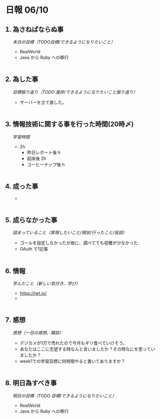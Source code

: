 # 日報 06/10


<ol>

## <li>為さねばならぬ事</li>

*本日の目標（TODO目標/できるようになりたいこと）*

- RealWorld
- Java から Ruby への移行

<br>

## <li>為した事</li>

*目標振り返り（TODO 進捗/できるようになりたいこと振り返り）*

  - サーバーを立て直した。

<br>


## <li>情報技術に関する事を行った時間(20時〆)</li>

*学習時間*

  - 2h
    - 昨日レポート後 h
    - 起床後 2h
    - コーヒーナップ後 h

<br>


## <li>成った事</li>

  - 

<br>


## <li>成らなかった事</li>

*詰まっていること（実現したいこと/現状/行ったこと/仮説）*

  - ゴールを設定しなかったが故に、調べてても収穫が少なかった
  - OAuth で1記事

<br>


## <li>情報</li>

*学んだこと（新しい気付き、学び）*

  - https://jwt.io/
  - 

<br>


## <li>感想</li>

*感想（一日の感想、雑談）*

  - デジカメが1万で売れたので今月もギリ食べていけそう。
  - あなたはここに志望する時なんと言いましたか？その時なにを思っていましたか？
  - week1での学習目標に何時間やると書いてありますか？

<br>


## <li>明日為すべき事</li>

*明日の目標（TODO 目標/できるようになりたいこと）*

- RealWorld
- Java から Ruby への移行

<!-- end -->

<br>

</ol>


